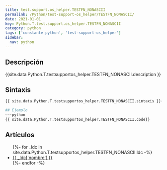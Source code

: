```yaml
---
title: test.support.os_helper.TESTFN_NONASCII
permalink: /Python/test-support-os_helper/TESTFN_NONASCII/
date: 2021-01-01
key: Python.T.test.support.os_helper.TESTFN_NONASCII
category: python
tags: ['constante python', 'test-support-os_helper']
sidebar: 
  nav: python
---
```


## Descripción
{{site.data.Python.T.testsupportos_helper.TESTFN_NONASCII.description }}

## Sintaxis
~~~python
{{ site.data.Python.T.testsupportos_helper.TESTFN_NONASCII.sintaxis }}~~~

## Ejemplo
~~~python
{{ site.data.Python.T.testsupportos_helper.TESTFN_NONASCII.code}}
~~~

## Artículos
<ul>
{%- for _ldc in site.data.Python.T.testsupportos_helper.TESTFN_NONASCII.ldc -%}
   <li>
       <a href="{{_ldc['url'] }}">{{ _ldc['nombre'] }}</a>
   </li>
{%- endfor -%}
</ul>

